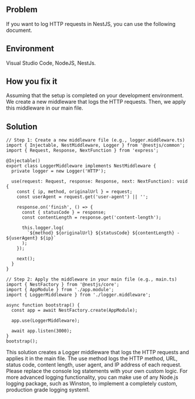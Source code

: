 ## Problem
If you want to log HTTP requests in NestJS, you can use the following document.

## Environment
Visual Studio Code, NodeJS, NestJs.

## How you fix it
Assuming that the setup is completed on your development environment. We create a new middleware that logs the HTTP requests. Then, we apply this middleware in our main file.

## Solution
```
// Step 1: Create a new middleware file (e.g., logger.middleware.ts)
import { Injectable, NestMiddleware, Logger } from '@nestjs/common';
import { Request, Response, NextFunction } from 'express';

@Injectable()
export class LoggerMiddleware implements NestMiddleware {
  private logger = new Logger('HTTP');

  use(request: Request, response: Response, next: NextFunction): void {
    const { ip, method, originalUrl } = request;
    const userAgent = request.get('user-agent') || '';

    response.on('finish', () => {
      const { statusCode } = response;
      const contentLength = response.get('content-length');

      this.logger.log(
        `${method} ${originalUrl} ${statusCode} ${contentLength} - ${userAgent} ${ip}`
      );
    });

    next();
  }
}

// Step 2: Apply the middleware in your main file (e.g., main.ts)
import { NestFactory } from '@nestjs/core';
import { AppModule } from './app.module';
import { LoggerMiddleware } from './logger.middleware';

async function bootstrap() {
  const app = await NestFactory.create(AppModule);

  app.use(LoggerMiddleware);

  await app.listen(3000);
}
bootstrap();

```

This solution creates a Logger middleware that logs the HTTP requests and applies it in the main file. The use method logs the HTTP method, URL, status code, content length, user agent, and IP address of each request. Please replace the console log statements with your own custom logic. For more advanced logging functionality, you can make use of any Node.js logging package, such as Winston, to implement a completely custom, production grade logging system1.
